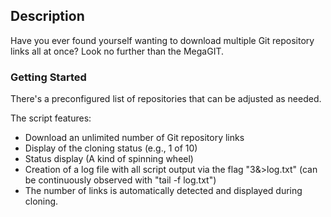 ## Description

Have you ever found yourself wanting to download multiple Git repository links all at once? Look no further than the MegaGIT.

### Getting Started

There's a preconfigured list of repositories that can be adjusted as needed.

The script features:

- Download an unlimited number of Git repository links
- Display of the cloning status (e.g., 1 of 10)
- Status display (A kind of spinning wheel)
- Creation of a log file with all script output via the flag "3&>log.txt" (can be continuously observed with "tail -f log.txt")
- The number of links is automatically detected and displayed during cloning.
